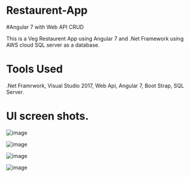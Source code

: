 # Restaurent-App

#Angular 7 with Web API CRUD

This is a Veg Restaurent App using Angular 7 and .Net Framework using AWS cloud SQL server as a database.

# Tools Used
.Net Framrwork, Visual Studio 2017, Web Api, Angular 7, Boot Strap, SQL Server.

# UI screen shots.

![image](https://user-images.githubusercontent.com/42631714/55599680-352a7380-579c-11e9-9f96-07aefa792af2.png)

![image](https://user-images.githubusercontent.com/42631714/55599750-8470a400-579c-11e9-9d17-efff6769209a.png)

![image](https://user-images.githubusercontent.com/42631714/55599767-981c0a80-579c-11e9-9852-04dc86066449.png)

![image](https://user-images.githubusercontent.com/42631714/55599857-f5b05700-579c-11e9-87e8-cef6f8389e6c.png)
